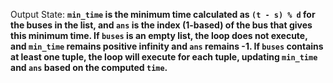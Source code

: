Output State: **`min_time` is the minimum time calculated as `(t - s) % d` for the buses in the list, and `ans` is the index (1-based) of the bus that gives this minimum time. If `buses` is an empty list, the loop does not execute, and `min_time` remains positive infinity and `ans` remains -1. If `buses` contains at least one tuple, the loop will execute for each tuple, updating `min_time` and `ans` based on the computed `time`.**